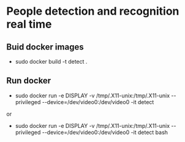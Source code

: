 # People detection and recognition real time
## Buid docker images
* sudo docker build -t detect .
## Run docker
* sudo docker run -e DISPLAY -v /tmp/.X11-unix:/tmp/.X11-unix --privileged --device=/dev/video0:/dev/video0 -it detect

or

* sudo docker run -e DISPLAY -v /tmp/.X11-unix:/tmp/.X11-unix --privileged --device=/dev/video0:/dev/video0 -it detect bash
